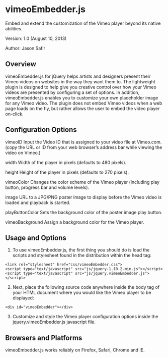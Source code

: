 vimeoEmbedder.js
================
Embed and extend the customization of the Vimeo player beyond its native abilities.

Version: 1.0 (August 10, 2013)

Author: Jason Safir

Overview
--------
vimeoEmbedder.js for jQuery helps artists and designers present their Vimeo videos on websites in the way they want them to. The lightweight plugin is designed to help give you creative control over how your Vimeo videos are presented by configuring a set of options. In addition, vimeoEmbedder.js enables you to customize your own placeholder image for any Vimeo video. The plugin does not embed Vimeo videos when a web page loads on the fly, but rather allows the user to embed the video player on-click.

Configuration Options
---------------------

vimeoID
Input the Video ID that is assigned to your video file at Vimeo.com. (copy the URL or ID from your web browser’s address bar while viewing the video on Vimeo.)

width
Width of the player in pixels (defaults to 480 pixels).

height
Height of the player in pixels (defaults to 270 pixels).

vimeoColor
Changes the color scheme of the Vimeo player (including play button, progress bar and volume levels).

image
URL to a JPG/PNG poster image to display before the Vimeo video is loaded and playback is started.

playButtonColor
Sets the background color of the poster image play button.

vimeoBackground
Assign a background color for the Vimeo player.

Usage and Options
-----------------

1) To use vimeoEmbedder.js, the first thing you should do is load the scripts and stylesheet found in the distribution within the head tag:

<pre><code>&lt;link rel=<span class="string">"stylesheet"</span> href=<span class="string">"css/vimeoEmbedder.css"</span>&gt;
&lt;script type=<span class="string">"text/javascript"</span> src=<span class="string">"js/jquery-1.10.2.min.js"</span>&gt;&lt;/script&gt;
&lt;script type=<span class="string">"text/javascript"</span> src=<span class="string">"js/jquery.vimeoEmbedder.js"</span>&gt;&lt;/script&gt;
</code></pre>

2) Next, place the following source code anywhere inside the body tag of your HTML document where you would like the Vimeo player to be displayed:

<pre><code>&lt;div id=<span class="string">"vimeoEmbedder"</span>&gt;&lt;/div&gt;</code></pre>

3) Customize and style the Vimeo player configuration options inside the jquery.vimeoEmbedder.js javascript file.

Browsers and Platforms
----------------------

vimeoEmbedder.js works reliably on Firefox, Safari, Chrome and IE.
